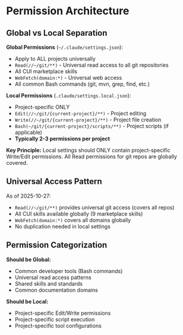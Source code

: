 # Permission Architecture

## Global vs Local Separation

**Global Permissions** (`~/.claude/settings.json`):
- Apply to ALL projects universally
- `Read(//~/git/**)` - Universal read access to all git repositories
- All CUI marketplace skills
- `WebFetch(domain:*)` - Universal web access
- All common Bash commands (git, mvn, grep, find, etc.)

**Local Permissions** (`.claude/settings.local.json`):
- Project-specific ONLY
- `Edit(//~/git/{current-project}/**)` - Project editing
- `Write(//~/git/{current-project}/**)` - Project file creation
- `Bash(~/git/{current-project}/scripts/**)` - Project scripts (if applicable)
- **Typically 2-3 permissions per project**

**Key Principle:** Local settings should ONLY contain project-specific Write/Edit permissions. All Read permissions for git repos are globally covered.

## Universal Access Pattern

As of 2025-10-27:
- `Read(//~/git/**)` provides universal git access (covers all repos)
- All CUI skills available globally (9 marketplace skills)
- `WebFetch(domain:*)` covers all domains globally
- No duplication needed in local settings

## Permission Categorization

**Should be Global:**
- Common developer tools (Bash commands)
- Universal read access patterns
- Shared skills and standards
- Common documentation domains

**Should be Local:**
- Project-specific Edit/Write permissions
- Project-specific script execution
- Project-specific tool configurations
